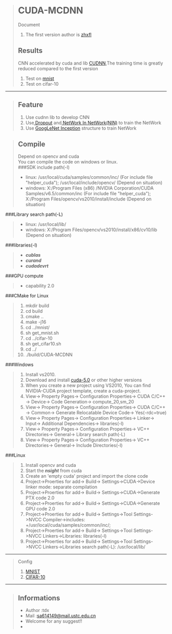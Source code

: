 >CUDA-MCDNN
>==========
>Document   
>1. The first version author is <a href="https://github.com/zhxfl/CUDA-CNN"> zhxfl </a>   
>
>Results
>--------
>CNN accelerated by cuda and lib <a href ="https://developer.nvidia.com/cudnn">CUDNN</a>,The training time is greatly reduced compared to the first version 
>1. Test on <a href="http://yann.lecun.com/exdb/mnist/"> mnist</a>    
>2. Test on cifar-10   
***

>Feature
>--------
>1. Use cudnn lib to develop CNN
>2. Use<a href="http://cs.nyu.edu/~wanli/dropc/"> Dropout</a> and<a href="http://arxiv.org/abs/1312.4400"> NetWork In NetWork(NIN)</a> to train the NetWork
>3. Use <a href="http://arxiv.org/abs/1409.4842">GoogLeNet Inception</a> structure to train NetWork

>Compile
>-------
>Depend on opencv and cuda    
>You can compile the code on windows or linux.   
###SDK include path(-I)   
>* linux: /usr/local/cuda/samples/common/inc/ (For include file "helper_cuda"); /usr/local/include/opencv/ (Depend on situation)        
>* windows: X:/Program Files (x86) /NVIDIA Corporation/CUDA Samples/v6.5/common/inc (For include file "helper_cuda"); X:/Program Files/opencv/vs2010/install/include (Depend on situation)
>
###Library search path(-L)   
>* linux: /usr/local/lib/   
>* windows: X:/Program Files/opencv/vs2010/install/x86/cv10/lib (Depend on situation)    
>
###libraries(-l)      
>* ***cublas***   
>* ***curand***   
>* ***cudadevrt***   
>

###GPU compute 
>* capability 2.0   

###CMake for Linux
>1. mkdir build  
>2. cd build  
>3. cmake ..  
>4. make -j16  
>5. cd ../mnist/  
>6. sh get_mnist.sh  
>7. cd ../cifar-10  
>8. sh get_cifar10.sh  
>9. cd ../  
>10. ./build/CUDA-MCDNN  

###Windows
>1. Install vs2010.
>3. Download and install <a href="https://developer.nvidia.com/cuda-downloads"> cuda-5.0</a> or other higher versions
>4. When you create a new project using VS2010, You can find NVIDIA-CUDA project template, create a cuda-project.
>5. View-> Property Pages-> Configuration Properties-> CUDA C/C++ -> Device-> Code Generation-> compute_20,sm_20   
>6. View-> Property Pages-> Configuration Properties-> CUDA C/C++ -> Common-> Generate Relocatable Device Code-> Yes(-rdc=true) 
>7. View-> Property Pages-> Configuration Properties-> Linker-> Input-> Additional Dependencies-> libraries(-l)   
>8. View-> Property Pages-> Configuration Properties-> VC++ Directories-> General-> Library search path(-L)  
>9. View-> Property Pages-> Configuration Properties-> VC++ Directories-> General-> Include Directories(-I)  

###Linux
>1. Install opencv and cuda
>2. Start the ***nsight*** from cuda
>3. Create an 'empty cuda' project and import the clone code  
>4. Project->Proerties for add-> Build-> Settings->CUDA->Device linker mode: separate compilation   
>5. Project->Proerties for add-> Build-> Settings->CUDA->Generate PTX code 2.0
>6. Project->Proerties for add-> Build-> Settings->CUDA->Generate GPU code 2.0
>7. Project->Proerties for add-> Build-> Settings->Tool Settings->NVCC Compiler->includes: +/usr/local/cuda/samples/common/inc/;  
>8. Project->Proerties for add-> Build-> Settings->Tool Settings->NVCC Linkers->Libraries: libraries(-l)   
>9. Project->Proerties for add-> Build-> Settings->Tool Settings->NVCC Linkers->Libraries search path(-L): /usr/local/lib/    

***
>Config   
>1. <a href="https://github.com/TanDongXu/CUDA-MCDNN/blob/master/profile/MnistConfig.txt">MNIST</a>   
>2. <a href="https://github.com/TanDongXu/CUDA-MCDNN/blob/master/profile/Cifar10Config.txt">CIFAR-10</a>   
***

>Informations
>------------
>* Author :tdx  
>* Mail   :sa614149@mail.ustc.edu.cn  
>* Welcome for any suggest!!   
>* 

